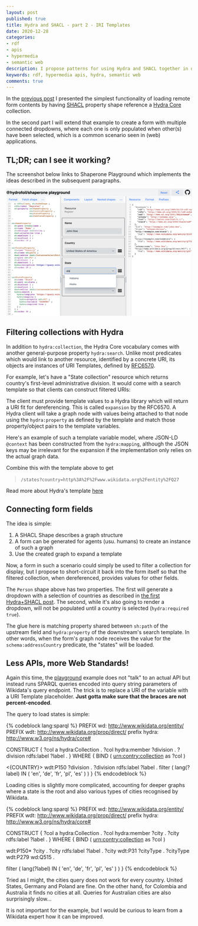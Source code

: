 ```yaml
---
layout: post
published: true
title: Hydra and SHACL - part 2 - IRI Templates
date: 2020-12-28
categories:
- rdf
- apis
- hypermedia
- semantic web
description: I propose patterns for using Hydra and SHACL together in order to create dynamic user interfaces according to Linked Data principles
keywords: rdf, hypermedia apis, hydra, semantic web
comments: true
---
```


In the [previous post][part-1] I presented the simplest functionality of loading remote form contents by having [SHACL][SHACL] property shape reference a [Hydra Core][Hydra] collection.

In the second part I will extend that example to create a form with multiple connected dropdowns, where each one is only populated when other(s) have been selected, which is a common scenario seen in (web) applications.

[Hydra]: http://www.hydra-cg.com/spec/latest/core/
[SHACL]: https://www.w3.org/TR/shacl/
[part-1]: /blog/2020/12/hydra-shacl-interoperability

<!--more-->

## TL;DR; can I see it working?

The screenshot below links to Shaperone Playground which implements the ideas described in the subsequent paragraphs.

[![shaperone playground](/images/shaperone/hydra-search.png)][playground]

## Filtering collections with Hydra

In addition to `hydra:collection`, the Hydra Core vocabulary comes with another general-purpose property `hydra:search`. Unlike most predicates which would link to another resource, identified by a concrete URI, its objects are instances of URI Templates, defined by [RFC6570](https://tools.ietf.org/html/rfc6570).

For example, let's have a "State collection" resource which returns country's first-level administrative division. It would come with a search template so that clients can construct filtered URIs:

<rdf-snippet formats="text/turtle,application/n-quads" prefixes="schema,hydra">
<script type="application/ld+json">
{
  "@context": {
    "@vocab": "http://www.w3.org/ns/hydra/core#",
    "schema": "http://schema.org/",
    "property": { "@type": "@id" }
  },
  "@id": "/states",
  "@type": "Collection",
  "search": {
    "@type": "IriTemplate",
    "template": "/states?country={country}",
    "mapping": [{
      "variable": "country",
      "property": "schema:addressCountry",
      "required": true
    }]
  }
}
</script>
</rdf-snippet>

The client must provide template values to a Hydra library which will return a URI fit for dereferencing. This is called `expansion` by the RFC6570. A Hydra client will take a graph node with values being attached to that node using the `hydra:property` as defined by the template and match those property/object pairs to the template variables.

Here's an example of such a template variable model, where JSON-LD `@context` has been constructed from the `hydra:mapping`, although the JSON keys may be irrelevant for the expansion if the implementation only relies on the actual graph data.

<rdf-snippet formats="text/turtle,application/n-quads" prefixes="schema,hydra">
<script type="application/ld+json">
{
  "@context": {
    "schema": "http://schema.org/",
    "country": "schema:addressCountry"
  },
  "country": { "@id": "http://www.wikidata.org/entity/Q27" }
}
</script>
</rdf-snippet>

Combine this with the template above to get

> `/states?country=http%3A%2F%2Fwww.wikidata.org%2Fentity%2FQ27`

Read more about Hydra's template [here](http://www.hydra-cg.com/spec/latest/core/#templated-links)

## Connecting form fields

The idea is simple:

1. A SHACL Shape describes a graph structure
2. A form can be generated for agents (usu. humans) to create an instance of such a graph
3. Use the created graph to expand a template

Now, a form in such a scenario could simply be used to filter a collection for display, but I propose to short-circuit it back into the form itself so that the filtered collection, when dereferenced, provides values for other fields.

<rdf-snippet formats="application/ld+json,application/n-quads" prefixes="schema,hydra,sh,dash">
<script type="text/turtle">
@prefix sh: <http://www.w3.org/ns/shacl#> .
@prefix schema: <http://schema.org/> .
@prefix dash: <http://datashapes.org/dash#> .
@prefix hydra: <http://www.w3.org/ns/hydra/core#> .

@prefix ex: <http://example.com/> .

schema:Person
  a rdfs:Class, sh:NodeShape ;
  rdfs:label "Register" ;
  sh:property ex:CountryProperty , ex:StateProperty .

ex:CountryProperty
  sh:name "Country" ;
  dash:editor dash:InstancesSelectEditor ;
  sh:path schema:addressCountry ;
  hydra:collection </countries> .

ex:StateProperty
  sh:name "State" ;
  sh:path ex:state ;
  dash:editor dash:InstancesSelectEditor ;
  hydra:search [
    hydra:template "/states?country={country}" ;
    hydra:mapping [
      hydra:property schema:addressCountry ;
      hydra:variable "country" ;
      hydra:required true ;
    ] ;
  ] .
</script>
</rdf-snippet>

The `Person` shape above has two properties. The first will generate a dropdown with a selection of countries as described in [the first Hydra+SHACL post][part-1]. The second, while it's also going to render a dropdown, will not be populated until a country is selected (`hydra:required true`).

The glue here is matching property shared between `sh:path` of the upstream field and `hydra:property` of the downstream's search template. In other words, when the form's graph node receives the value for the `schema:addressCountry` predicate, the "states" will be loaded.

## Less APIs, more Web Standards!

Again this time, the [playground][playground] example does not "talk" to an actual API but instead runs SPARQL queries encoded into query string parameters of Wikidata's query endpoint. The trick is to replace a URI of the variable with a URI Template placeholder. **Just gotta make sure that the braces are not percent-encoded**.

The query to load states is simple:

{% codeblock lang:sparql %}
PREFIX wd: <http://www.wikidata.org/entity/>
PREFIX wdt: <http://www.wikidata.org/prop/direct/>
prefix hydra: <http://www.w3.org/ns/hydra/core#>

CONSTRUCT {
  ?col a hydra:Collection .
  ?col hydra:member ?division .
  ?division rdfs:label ?label .
} WHERE {
  BIND ( <urn:contry:collection> as ?col )

  <{COUNTRY}> wdt:P150 ?division .
  ?division rdfs:label ?label .
  filter ( lang(?label) IN ( 'en', 'de', 'fr', 'pl', 'es' ) )
}
{% endcodeblock %}

Loading cities is slightly more complicated, accounting for deeper graphs where a state is the root and also various types of cities recognised by Wikidata.

{% codeblock lang:sparql %}
PREFIX wd: <http://www.wikidata.org/entity/>
PREFIX wdt: <http://www.wikidata.org/prop/direct/>
prefix hydra: <http://www.w3.org/ns/hydra/core#>

CONSTRUCT {
  ?col a hydra:Collection .
  ?col hydra:member ?city .
  ?city rdfs:label ?label .
} WHERE {
  BIND ( <urn:contry:collection> as ?col )

  <STATE> wdt:P150* ?city .
  ?city rdfs:label ?label .
  ?city wdt:P31 ?cityType .
  ?cityType wdt:P279 wd:Q515 .

  filter ( lang(?label) IN ( 'en', 'de', 'fr', 'pl', 'es' ) )
}
{% endcodeblock %}

Tried as I might, the cities query does not work for every country. United States, Germany and Poland are fine. On the other hand, for Colombia and Australia it finds no cities at all. Queries for Australian cities are also surprisingly slow...

It is not important for the example, but I would be curious to learn from a Wikidata expert how it can be improved.

<script src="{{ root_url }}/components/rdf-snippet.js"></script>

[playground]: https://forms.hypermedia.app/?resource=%7B%0A++%22%40context%22%3A+%7B%0A++++%22rdf%22%3A+%22http%3A%2F%2Fwww.w3.org%2F1999%2F02%2F22-rdf-syntax-ns%23%22%2C%0A++++%22rdfs%22%3A+%22http%3A%2F%2Fwww.w3.org%2F2000%2F01%2Frdf-schema%23%22%2C%0A++++%22xsd%22%3A+%22http%3A%2F%2Fwww.w3.org%2F2001%2FXMLSchema%23%22%2C%0A++++%22schema%22%3A+%22http%3A%2F%2Fschema.org%2F%22%2C%0A++++%22foaf%22%3A+%22http%3A%2F%2Fxmlns.com%2Ffoaf%2F0.1%2F%22%2C%0A++++%22vcard%22%3A+%22http%3A%2F%2Fwww.w3.org%2F2006%2Fvcard%2Fns%23%22%0A++%7D%2C%0A++%22%40id%22%3A+%22http%3A%2F%2Fexample.com%2Fjohn-doe%22%2C%0A++%22%40type%22%3A+%22schema%3APerson%22%2C%0A++%22schema%3AaddressCountry%22%3A+%7B%0A++++%22%40id%22%3A+%22http%3A%2F%2Fwww.wikidata.org%2Fentity%2FQ39%22%0A++%7D%0A%7D&selectedResource=http%3A%2F%2Fexample.com%2Fjohn-doe&shapes=%40prefix+sh%3A+%3Chttp%3A%2F%2Fwww.w3.org%2Fns%2Fshacl%23%3E+.%0A%40prefix+schema%3A+%3Chttp%3A%2F%2Fschema.org%2F%3E+.%0A%40prefix+rdfs%3A+%3Chttp%3A%2F%2Fwww.w3.org%2F2000%2F01%2Frdf-schema%23%3E+.%0A%40prefix+xsd%3A+%3Chttp%3A%2F%2Fwww.w3.org%2F2001%2FXMLSchema%23%3E+.%0A%40prefix+dash%3A+%3Chttp%3A%2F%2Fdatashapes.org%2Fdash%23%3E+.%0A%40prefix+hydra%3A+%3Chttp%3A%2F%2Fwww.w3.org%2Fns%2Fhydra%2Fcore%23%3E+.%0A%40prefix+wdt%3A+%3Chttp%3A%2F%2Fwww.wikidata.org%2Fprop%2Fdirect%2F%3E+.%0A%40prefix+wd%3A+%3Chttp%3A%2F%2Fwww.wikidata.org%2Fentity%2F%3E+.%0A%0A%40prefix+ex%3A+%3Chttp%3A%2F%2Fexample.com%2F%3E+.%0A%0Aschema%3APerson%0A++a+rdfs%3AClass%2C+sh%3ANodeShape+%3B%0A++rdfs%3Alabel+%22Register%22+%3B%0A++sh%3Aproperty+ex%3ANameProperty+%2C+%0A%09%09++++++ex%3ACountryProperty+%2C+%0A%09%09%09++ex%3AStateProperty+%2C%0A++++++++++++++ex%3ASubStateProperty+%3B%0A.%0A%0Aex%3ANameProperty%0A++sh%3Apath+schema%3Aname+%3B%0A++sh%3Aname+%22Name%22+%3B%0A++sh%3Adatatype+xsd%3Astring+%3B%0A++dash%3AsingleLine+true+%3B%0A++sh%3AmaxCount+1+%3B%0A++sh%3AminCount+1+%3B%0A++sh%3Aorder+10+%3B%0A.%0A%0Aex%3ACountryProperty%0A++sh%3Aname+%22Country%22+%3B%0A++sh%3Aclass+wd%3AQ6256+%3B%0A++dash%3Aeditor+dash%3AInstancesSelectEditor+%3B%0A++sh%3Apath+schema%3AaddressCountry+%3B%0A++sh%3AminCount+1+%3B%0A++sh%3AmaxCount+1+%3B%0A++hydra%3Acollection+%3Chttps%3A%2F%2Fquery.wikidata.org%2Fsparql%3Fquery%3Dprefix%2520hydra%253A%2520%253Chttp%253A%252F%252Fwww.w3.org%252Fns%252Fhydra%252Fcore%2523%253E%250A%250ACONSTRUCT%2520%257B%250A%2520%2520%253Fcol%2520a%2520hydra%253ACollection%2520.%250A%2520%2520%253Fcol%2520hydra%253Amember%2520%253Fcountry%2520.%250A%2520%2520%253Fcountry%2520rdfs%253Alabel%2520%253Flabel%2520.%250A%257D%2520WHERE%2520%257B%250A%2520%2520BIND%2520%2528%2520%253Curn%253Acontry%253Acollection%253E%2520as%2520%253Fcol%2520%2529%250A%250A%2520%2520%253Fcountry%2520wdt%253AP31%2520wd%253AQ6256%2520%253B%2520rdfs%253Alabel%2520%253Flabel%2520.%250A%250A%2520%2520filter%2520%2528%2520lang%2528%253Flabel%2529%2520IN%2520%2528%2520%2527en%2527%252C%2520%2527de%2527%252C%2520%2527fr%2527%252C%2520%2527pl%2527%252C%2520%2527es%2527%2520%2529%2520%2529%250A%257D%3E+%3B%0A++sh%3Aorder+20+%3B%0A.%0A%0A%0Aex%3AStateProperty%0A++sh%3Aname+%22State%22+%3B%0A++sh%3Apath+schema%3AaddressRegion+%3B%0A++sh%3AminCount+1+%3B%0A++sh%3AmaxCount+1+%3B%0A++dash%3Aeditor+dash%3AInstancesSelectEditor+%3B%0A++hydra%3Asearch+%5B%0A++++hydra%3Atemplate+%22https%3A%2F%2Fquery.wikidata.org%2Fsparql%3Fquery%3DPREFIX%2520wd%253A%2520%253Chttp%253A%252F%252Fwww.wikidata.org%252Fentity%252F%253E%250APREFIX%2520wdt%253A%2520%253Chttp%253A%252F%252Fwww.wikidata.org%252Fprop%252Fdirect%252F%253E%250Aprefix%2520hydra%253A%2520%253Chttp%253A%252F%252Fwww.w3.org%252Fns%252Fhydra%252Fcore%2523%253E%250A%250ACONSTRUCT%2520%257B%250A%2520%2520%253Fcol%2520a%2520hydra%253ACollection%2520.%250A%2520%2520%253Fcol%2520hydra%253Amember%2520%253Fdivision%2520.%250A%2520%2520%253Fdivision%2520rdfs%253Alabel%2520%253Flabel%2520.%250A%257D%2520WHERE%2520%257B%250A%2520%2520BIND%2520%2528%2520%253Curn%253Acontry%253Acollection%253E%2520as%2520%253Fcol%2520%2529%250A%2520%2520%250A%2520%2520%253C%7BCOUNTRY%7D%253E%2520wdt%253AP150%2520%253Fdivision%2520.%250A%2520%2520%253Fdivision%2520rdfs%253Alabel%2520%253Flabel%2520.%250A%2520%2520filter%2520%2528%2520lang%2528%253Flabel%2529%2520IN%2520%2528%2520%2527en%2527%252C%2520%2527de%2527%252C%2520%2527fr%2527%252C%2520%2527pl%2527%252C%2520%2527es%2527%2520%2529%2520%2529%250A%257D%22+%3B%0A++++hydra%3Amapping+%5B%0A++++++hydra%3Aproperty+schema%3AaddressCountry+%3B%0A++++++hydra%3Avariable+%22COUNTRY%22+%3B%0A++++++hydra%3Arequired+true+%3B%0A++++%5D+%3B%0A++%5D+%3B%0A++sh%3Aorder+30+%3B%0A.%0A%0A%0Aex%3ASubStateProperty%0A++sh%3Aname+%22City%22+%3B%0A++sh%3Apath+schema%3AaddressLocality+%3B%0A++sh%3AminCount+1+%3B%0A++sh%3AmaxCount+1+%3B%0A++dash%3Aeditor+dash%3AInstancesSelectEditor+%3B%0A++hydra%3Asearch+%5B%0A++++hydra%3Atemplate+%22https%3A%2F%2Fquery.wikidata.org%2Fsparql%3Fquery%3DPREFIX%2520wd%253A%2520%253Chttp%253A%252F%252Fwww.wikidata.org%252Fentity%252F%253E%250APREFIX%2520wdt%253A%2520%253Chttp%253A%252F%252Fwww.wikidata.org%252Fprop%252Fdirect%252F%253E%250Aprefix%2520hydra%253A%2520%253Chttp%253A%252F%252Fwww.w3.org%252Fns%252Fhydra%252Fcore%2523%253E%250A%250ACONSTRUCT%2520%257B%250A%2520%2520%253Fcol%2520a%2520hydra%253ACollection%2520.%250A%2520%2520%253Fcol%2520hydra%253Amember%2520%253Fcity%2520.%250A%2520%2520%253Fcity%2520rdfs%253Alabel%2520%253Flabel%2520.%250A%257D%2520WHERE%2520%257B%250A%2520%2520BIND%2520%2528%2520%253Curn%253Acontry%253Acollection%253E%2520as%2520%253Fcol%2520%2529%250A%2520%250A%2520%2520%257B%250A%2520%2520%2520%2520SELECT%2520%253Fcity%2520%253Flabel%2520WHERE%2520%257B%250A%2520%2520%2520%2520%2520%2520%253C%7BSTATE%7D%253E%2520wdt%253AP150%252B%2520%253Fcity%2520.%250A%2520%2520%2520%2520%2520%2520%253Fcity%2520rdfs%253Alabel%2520%253Flabel%2520.%250A%2520%2520%2520%2520%2520%2520%253Fcity%2520wdt%253AP31%2520%253FcityType%2520.%250A%2520%2520%2520%2520%2520%2520%253FcityType%2520wdt%253AP279%2520wd%253AQ515%2520.%250A%2520%2520%2520%2520%257D%250A%2520%2520%257D%250A%2520%2520UNION%250A%2520%2520%257B%250A%2520%2520%2520%2520SELECT%2520%253Fcity%2520%253Flabel%2520WHERE%2520%257B%2520%2520%2520%2520%250A%2520%2520%2520%2520%2520%2520%253C%7BSTATE%7D%253E%2520wdt%253AP150%252B%2520%253Fcity%2520.%250A%2520%2520%2520%2520%2520%2520%253Fcity%2520rdfs%253Alabel%2520%253Flabel%2520.%250A%2520%2520%2520%2520%2520%2520%253Fcity%2520wdt%253AP31%2520wd%253AQ515%2520.%250A%2520%2520%2520%2520%257D%250A%2520%2520%257D%250A%2520%2520filter%2520%2528%2520lang%2528%253Flabel%2529%2520IN%2520%2528%2520%2527en%2527%252C%2520%2527de%2527%252C%2520%2527fr%2527%252C%2520%2527pl%2527%252C%2520%2527es%2527%2520%2529%2520%2529%250A%257D%22+%3B%0A++++hydra%3Amapping+%5B%0A++++++hydra%3Aproperty+schema%3AaddressRegion+%3B%0A++++++hydra%3Avariable+%22STATE%22+%3B%0A++++++hydra%3Arequired+true+%3B%0A++++%5D+%3B%0A++%5D+%3B%0A++sh%3Aorder+40+%3B%0A.

